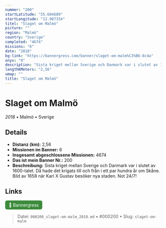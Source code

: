 ```yaml
---
nummer: "200"
startLatitude: "55.604689"
startLongitude: "12.987334"
titel: "Slaget om Malmö"
picture: ""
region: "Malmö"
country: "Sverige"
completed: "4674"
missions: "6"
date: "2018"
bg-link: "https://bannergress.com/banner/slaget-om-malm%C3%B6-8c4a"
onyx: "0"
description: "Sista kriget mellan Sverige och Danmark var i slutet av 1600-talet. Då hade det krigats  till och från i ett par hundra år om Skåne.  Bild av 1658 när Karl X Gustav besöker nya staden. Not 24/7!"
lengthKMeters: "2,56"
umap: ""
title: "Slaget om Malmö"
---
```

# Slaget om Malmö

*2018* • Malmö • Sverige



## Details
- **Distanz (km):** 2,56
- **Missionen im Banner:** 6
- **Insgesamt abgeschlossene Missionen:** 4674
- **Das ist mein Banner Nr.:** 200
- **Beschreibung:** Sista kriget mellan Sverige och Danmark var i slutet av 1600-talet. Då hade det krigats  till och från i ett par hundra år om Skåne.  Bild av 1658 när Karl X Gustav besöker nya staden. Not 24/7!


## Links
<div style="margin-top: 0.5em;">
<a href="https://bannergress.com/banner/slaget-om-malm%C3%B6-8c4a" target="_blank" style="display:inline-block;margin-right:8px;padding:6px 12px;background-color:#3c8b3c;color:white;text-decoration:none;border-radius:6px;">🔗 Bannergress</a>

</div>


> Datei: `000200_slaget-om-malm_2018.md` • #000200 • Slug: `slaget-om-malm`
